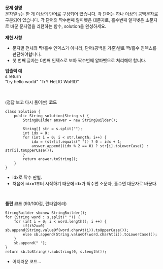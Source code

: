 **문제 설명** <br>
문자열 s는 한 개 이상의 단어로 구성되어 있습니다. 각 단어는 하나 이상의 공백문자로 구분되어 있습니다. 각 단어의 짝수번째 알파벳은 대문자로, 홀수번째 알파벳은 소문자로 바꾼 문자열을 리턴하는 함수, solution을 완성하세요.
<br><br>
**제한 사항**<br>
- 문자열 전체의 짝/홀수 인덱스가 아니라, 단어(공백을 기준)별로 짝/홀수 인덱스를 판단해야합니다.<br>
- 첫 번째 글자는 0번째 인덱스로 보아 짝수번째 알파벳으로 처리해야 합니다.<br>


**입출력 예**<br>
s	                return<br>
"try hello world"	"TrY HeLlO WoRlD"<br>
<br><br>

(정답 보고 다시 풀어본)
**코드**
```
class Solution {
    public String solution(String s) {
        StringBuilder answer = new StringBuilder();

        String[] str = s.split("");
        int idx = 0;
        for (int i = 0; i < str.length; i++) {
            idx = (str[i].equals(" ")) ? 0 : idx + 1;
            answer.append((idx % 2 == 0) ? str[i].toLowerCase() : str[i].toUpperCase());
        }
        return answer.toString();
    }
}
```
- idx로 짝수 판별.
- 처음에 idx=1부터 시작하기 때문에 idx가 짝수면 소문자, 홀수면 대문자로 바꾼다.

<br>


**틀린 코드** (93/100점, 런타임에러) 
```
StringBuilder sb=new StringBuilder();
for (String word : s.split(" ")) {
    for (int i = 0; i < word.length(); i ++) {
        if(i%2==0) sb.append(String.valueOf(word.charAt(i)).toUpperCase());
        else sb.append(String.valueOf(word.charAt(i)).toLowerCase());
    }
    sb.append(" ");
}
return sb.toString().substring(0, s.length());
```
- 어지러운 코드... 
